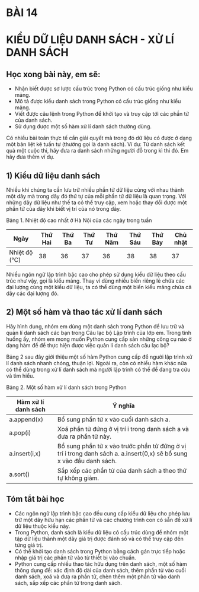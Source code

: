 # BÀI 14
# KIỂU DỮ LIỆU DANH SÁCH - XỬ LÍ DANH SÁCH

## Học xong bài này, em sẽ:

- Nhận biết được sơ lược cấu trúc trong Python có cấu trúc giống như kiểu mảng.
- Mô tả được kiểu danh sách trong Python có cấu trúc giống như kiểu mảng.
- Viết được câu lệnh trong Python để khởi tạo và truy cập tới các phần tử của danh sách.
- Sử dụng được một số hàm xử lí danh sách thường dùng.

Có nhiều bài toán thực tế cần giải quyết mà trong đó dữ liệu có được ở dạng một bản liệt kê tuần tự (thường gọi là danh sách). Ví dụ: Từ danh sách kết quả một cuộc thi, hãy đưa ra danh sách những người đỗ trong kì thi đó. Em hãy đưa thêm ví dụ.

## 1) Kiểu dữ liệu danh sách

Nhiều khi chúng ta cần lưu trữ nhiều phần tử dữ liệu cùng với nhau thành một dãy mà trong dãy đó thứ tự của mỗi phần tử dữ liệu là quan trọng. Với những dãy dữ liệu như thế ta có thể truy cập, xem hoặc thay đổi được một phần tử của dãy khi biết vị trí của nó trong dãy.

Bảng 1. Nhiệt độ cao nhất ở Hà Nội của các ngày trong tuần

| Ngày | Thứ Hai | Thứ Ba | Thứ Tư | Thứ Năm | Thứ Sáu | Thứ Bảy | Chủ nhật |
|---|---|---|---|---|---|---|---|
| Nhiệt độ (°C) | 38 | 36 | 37 | 36 | 38 | 38 | 37 |

Nhiều ngôn ngữ lập trình bậc cao cho phép sử dụng kiểu dữ liệu theo cấu trúc như vậy, gọi là kiểu mảng. Thay vì dùng nhiều biến riêng lẻ chứa các đại lượng cùng một kiểu dữ liệu, ta có thể dùng một biến kiểu mảng chứa cả dãy các đại lượng đó.

## 2) Một số hàm và thao tác xử lí danh sách

Hãy hình dung, nhóm em dùng một danh sách trong Python để lưu trữ và quản lí danh sách các bạn trong Câu lạc bộ Lập trình của lớp em. Trong tình huống ấy, nhóm em mong muốn Python cung cấp sản những công cụ nào ở dạng hàm để để thực hiện được việc quản lí danh sách câu lạc bộ?

Bảng 2 sau đây giới thiệu một số hàm Python cung cấp để người lập trình xử lí danh sách nhanh chóng, thuận lợi. Ngoài ra, còn có nhiều hàm khác nữa có thể dùng trong xử lí danh sách mà người lập trình có thể để đang tra cứu và tìm hiểu.

Bảng 2. Một số hàm xử lí danh sách trong Python

| Hàm xử lí danh sách | Ý nghĩa |
|---|---|
| a.append(x) | Bổ sung phần tử x vào cuối danh sách a. |
| a.pop(i) | Xoá phần tử đứng ở vị trí i trong danh sách a và đưa ra phần tử này. |
| a.insert(i,x) | Bổ sung phần tử x vào trước phần tử đứng ở vị trí i trong danh sách a. a.insert(0,x) sẽ bổ sung x vào đầu danh sách. |
| a.sort() | Sắp xếp các phần tử của danh sách a theo thứ tự không giảm. |

## Tóm tắt bài học

- Các ngôn ngữ lập trình bậc cao đều cung cấp kiểu dữ liệu cho phép lưu trữ một dãy hữu hạn các phần tử và các chương trình con có sẵn để xử lí dữ liệu thuộc kiểu này.
- Trong Python, danh sách là kiểu dữ liệu có cấu trúc dùng để nhóm một tập dữ liệu thành một dãy giá trị được đánh số và có thể truy cập đến từng giá trị.
- Có thể khởi tạo danh sách trong Python bằng cách gán trực tiếp hoặc nhập giá trị các phần tử vào từ thiết bị vào chuẩn.
- Python cung cấp nhiều thao tác hữu dụng trên danh sách, một số hàm thông dụng để: xác định độ dài của danh sách, thêm phần tử vào cuối danh sách, xoá và đưa ra phần tử, chèn thêm một phần tử vào danh sách, sắp xếp các phần tử trong danh sách.

